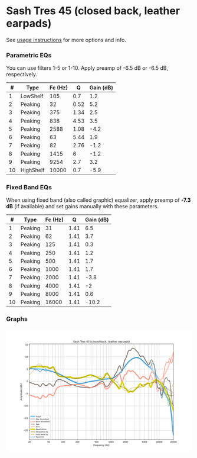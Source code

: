 # Sash Tres 45 (closed back, leather earpads)
See [usage instructions](https://github.com/jaakkopasanen/AutoEq#usage) for more options and info.

### Parametric EQs
You can use filters 1-5 or 1-10. Apply preamp of -6.5 dB or -6.5 dB, respectively.

|   # | Type      |   Fc (Hz) |    Q |   Gain (dB) |
|-----|-----------|-----------|------|-------------|
|   1 | LowShelf  |       105 | 0.7  |         1.2 |
|   2 | Peaking   |        32 | 0.52 |         5.2 |
|   3 | Peaking   |       375 | 1.34 |         2.5 |
|   4 | Peaking   |       838 | 4.53 |         3.5 |
|   5 | Peaking   |      2588 | 1.08 |        -4.2 |
|   6 | Peaking   |        63 | 5.44 |         1.9 |
|   7 | Peaking   |        82 | 2.76 |        -1.2 |
|   8 | Peaking   |      1415 | 6    |        -1.2 |
|   9 | Peaking   |      9254 | 2.7  |         3.2 |
|  10 | HighShelf |     10000 | 0.7  |        -5.9 |

### Fixed Band EQs
When using fixed band (also called graphic) equalizer, apply preamp of **-7.3 dB** (if available) and set gains manually with these parameters.

|   # | Type    |   Fc (Hz) |    Q |   Gain (dB) |
|-----|---------|-----------|------|-------------|
|   1 | Peaking |        31 | 1.41 |         6.5 |
|   2 | Peaking |        62 | 1.41 |         3.7 |
|   3 | Peaking |       125 | 1.41 |         0.3 |
|   4 | Peaking |       250 | 1.41 |         1.2 |
|   5 | Peaking |       500 | 1.41 |         1.7 |
|   6 | Peaking |      1000 | 1.41 |         1.7 |
|   7 | Peaking |      2000 | 1.41 |        -3.8 |
|   8 | Peaking |      4000 | 1.41 |        -2   |
|   9 | Peaking |      8000 | 1.41 |         0.6 |
|  10 | Peaking |     16000 | 1.41 |       -10.2 |

### Graphs
![](./Sash%20Tres%2045%20(closed%20back,%20leather%20earpads).png)
